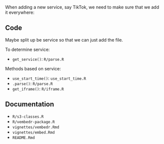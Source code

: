 When adding a new service, say TikTok, we need to make sure that we add it everywhere:

## Code

Maybe split up be service so that we can just add the file.

To determine service:

- `get_service()`: `R/parse.R` 

Methods based on service:

- `use_start_time()`: `use_start_time.R`
- `.parse()`: `R/parse.R`
- `get_iframe()`: `R/iframe.R`

## Documentation

- `R/s3-classes.R`
- `R/vembedr-package.R`
- `vignettes/vembedr.Rmd`
- `vignettes/embed.Rmd`
- `README.Rmd`
